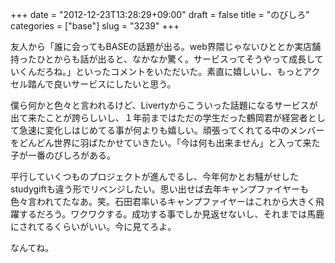 +++
date = "2012-12-23T13:28:29+09:00"
draft = false
title = "のびしろ"
categories = ["base"]
slug = "3239"
+++

友人から「誰に会ってもBASEの話題が出る。web界隈じゃないひととか実店舗持ったひとからも話が出ると、なかなか驚く。サービスってそうやって成長していくんだろね。」といったコメントをいただいた。素直に嬉しいし、もっとアクセル踏んで良いサービスにしたいと思う。

僕ら何かと色々と言われるけど、Livertyからこういった話題になるサービスが出て来たことが誇らしいし、１年前まではただの学生だった鶴岡君が経営者として急速に変化しはじめてる事が何よりも嬉しい。頑張ってくれてる中のメンバーをどんどん世界に羽ばたかせていきたい。「今は何も出来ません」と入って来た子が一番のびしろがある。

平行していくつものプロジェクトが進んでるし、今年何かとお騒がせしたstudygiftも違う形でリベンジしたい。思い出せば去年キャンプファイヤーも色々言われてたなあ。笑。石田君率いるキャンプファイヤーはこれから大きく飛躍するだろう。ワクワクする。成功する事でしか見返せないし、それまでは馬鹿にされてるくらいがいい。今に見てろよ。

なんてね。
